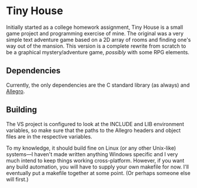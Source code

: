 Tiny House
====================
Initially started as a college homework assignment, Tiny House is a small game project and programming exercise of mine. The original was a very simple text adventure game based on a 2D array of rooms and finding one's way out of the mansion. This version is a complete rewrite from scratch to be a graphical mystery/adventure game, _possibly_ with some RPG elements.


Dependencies
--------------------
Currently, the only dependencies are the C standard library (as always) and [Allegro](http://liballeg.org/).


Building
--------------------
The VS project is configured to look at the INCLUDE and LIB environment variables, so make sure that the paths to the Allegro headers and object files are in the respective variables.

To my knowledge, it should build fine on Linux (or any other Unix-like) systems—I haven't made written anything Windows specific and I very much intend to keep things working cross-platform. However, if you want any build automation, you will have to supply your own makefile for now. I'll eventually put a makefile together at some point. (Or perhaps someone else will first.)
